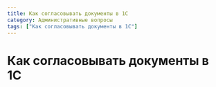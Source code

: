 ```yaml
---
title: Как согласовывать документы в 1С
category: Административные вопросы
tags: ["Как согласовывать документы в 1С"]
---
```

# Как согласовывать документы в 1С
